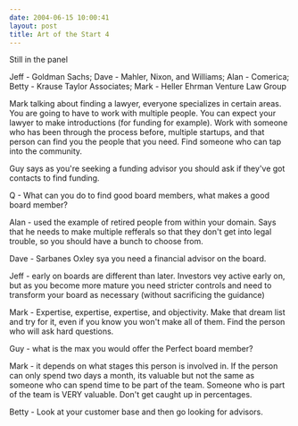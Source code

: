 ```yaml
---
date: 2004-06-15 10:00:41
layout: post
title: Art of the Start 4
---
```


Still in the panel

Jeff - Goldman Sachs; Dave - Mahler, Nixon, and Williams; Alan - Comerica; Betty - Krause Taylor Associates; Mark - Heller Ehrman Venture Law Group

Mark talking about finding a lawyer, everyone specializes in certain areas. You are going to have to work with multiple people. You can expect your lawyer to make introductions (for funding for example). Work with someone who has been through the process before, multiple startups, and that person can find you the people that you need. Find someone who can tap into the community.

Guy says as you're seeking a funding advisor you should ask if they've got contacts to find funding.

Q - What can you do to find good board members, what makes a good board member?

Alan - used the example of retired people from within your domain. Says that he needs to make multiple refferals so that they don't get into legal trouble, so you should have a bunch to choose from.

Dave - Sarbanes Oxley sya you need a financial advisor on the board.

Jeff - early on boards are different than later. Investors vey active early on, but as you become more mature you need stricter controls and need to transform your board as necessary (without sacrificing the guidance)

Mark - Expertise, expertise, expertise, and objectivity. Make that dream list and try for it, even if you know you won't make all of them. Find the person who will ask hard questions.

Guy - what is the max you would offer the Perfect board member?

Mark - it depends on what stages this person is involved in. If the person can only spend two days a month, its valuable but not the same as someone who can spend time to be part of the team. Someone who is part of the team is VERY valuable. Don't get caught up in percentages.

Betty - Look at your customer base and then go looking for advisors.
